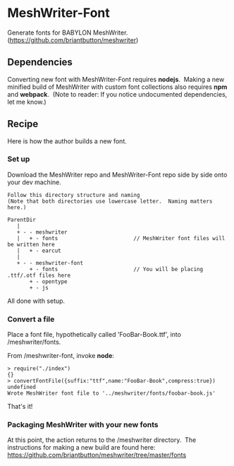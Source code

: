 # MeshWriter-Font

Generate fonts for BABYLON MeshWriter.&nbsp;
(https://github.com/briantbutton/meshwriter)

## Dependencies

Converting new font with MeshWriter-Font requires **nodejs**.&nbsp;
Making a new minified build of MeshWriter with custom font collections also requires **npm** and **webpack**.&nbsp;
(Note to reader:  If you notice undocumented dependencies, let me know.)&nbsp;

## Recipe

Here is how the author builds a new font.&nbsp;

### Set up

Download the MeshWriter repo and MeshWriter-Font repo side by side onto your dev machine.

	Follow this directory structure and naming
	(Note that both directories use lowercase letter.  Naming matters here.)

	ParentDir
	   |
	   + - - meshwriter
	   |   + - fonts                        // MeshWriter font files will be written here
	   |   + - earcut
	   |
	   + - - meshwriter-font
	       + - fonts                        // You will be placing .ttf/.otf files here
	       + - opentype
	       + - js

All done with setup.

### Convert a file

Place a font file, hypothetically called 'FooBar-Book.ttf', into /meshwriter/fonts.&nbsp;

From /meshwriter-font, invoke **node**:

	> require("./index")
	{}
	> convertFontFile({suffix:"ttf",name:"FooBar-Book",compress:true})
	undefined
	Wrote MeshWriter font file to '../meshwriter/fonts/foobar-book.js'

That's it!  

### Packaging MeshWriter with your new fonts

At this point, the action returns to the /meshwriter directory.&nbsp;
The instructions for making a new build are found here:  https://github.com/briantbutton/meshwriter/tree/master/fonts

